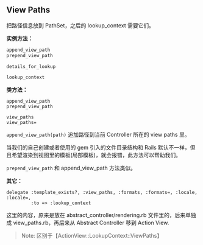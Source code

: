 ## View Paths

把路径信息放到 PathSet，之后的 lookup_context 需要它们。

**实例方法：**

```ruby
append_view_path
prepend_view_path

details_for_lookup

lookup_context
```

**类方法：**

```
append_view_path
prepend_view_path

view_paths
view_paths=
```

`append_view_path(path)` 追加路径到当前 Controller 所在的 view paths 里。

当我们的自己创建或者使用的 gem 引入的文件目录结构和 Rails 默认不一样，但且希望渲染到视图里的模板(局部模板)，就会报错，此方法可以帮助我们。

`prepend_view_path` 和 append_view_path 方法类似。

**其它：**

```
delegate :template_exists?, :view_paths, :formats, :formats=, :locale, :locale=,
         :to => :lookup_context
```

这里的内容，原来是放在 abstract_controller/rendering.rb 文件里的，后来单独成 view_paths.rb，再后来从 Abstract Controller 移到 Action View.

> Note: 区别于【ActionView::LookupContext::ViewPaths】
